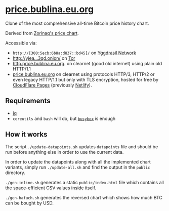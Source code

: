 # [price.bublina.eu.org](https://price.bublina.eu.org)
Clone of the most comprehensive all-time Bitcoin price history chart.

Derived from [Zorinaq's price chart](https://bitcoin.zorinaq.com/price/).

Accessible via:
 * `http://[300:5ecb:6b8a:d837::bd45]/` on
   [Yggdrasil Network](https://yggdrasil-network.github.io)
 * [http://yjea…3qd.onion/](
http://yjeajli4dzdwm2lu32rkruj5safydu2utx22trkdszwulegookfvj3qd.onion)
   on [Tor](https://torproject.org)
 * [http.price.bublina.eu.org](http://http.price.bublina.eu.org).
   on clearnet (good old internet) using plain old HTTP/1.1
 * [price.bublina.eu.org](https://price.bublina.eu.org)
   on clearnet using protocols HTTP/3, HTTP/2 or even legacy
   HTTP/1.1 but only with TLS encryption, hosted for free by
   [CloudFlare Pages](https://pages.cloudflare.com/)
   (previously [Netlify](https://www.netlify.com/)).

## Requirements

 * [jq](https://stedolan.github.io/jq/)
 * `coreutils` and `bash` will do,
   but [`busybox`](https://busybox.net/) is enough

## How it works

The script `./update-datapoints.sh` updates `datapoints` file
and should be run before anything else in order to use
the current data.

In order to update the datapoints along with all the implemented
chart variants, simply run `./update-all.sh` and find the output
in the `public` directory.

`./gen-inline.sh` generates a static `public/index.html`
file which contains all the space-efficient CSV values
inside itself.

`./gen-hafuch.sh` generates the reversed chart which shows
how much BTC can be bought by USD.
